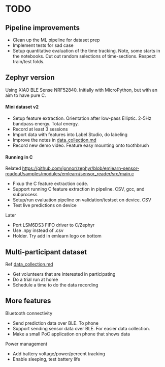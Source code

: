 
# TODO

## Pipeline improvements

- Clean up the ML pipeline for dataset prep
- Implement tests for sad case
- Setup quantitative evaluation of the time tracking.
Note, some starts in the notebooks.
Cut out random selections of time-sections.
Respect train/test folds.

## Zephyr version

Using XIAO BLE Sense NRF52840.
Initially with MicroPython, but with an aim to have pure C.

#### Mini dataset v2

- Setup feature extraction.
Orientation after low-pass Elliptic. 2-5Hz bandpass energy. Total energy.
- Record at least 3 sessions
- Import data with features into Label Studio, do labeling
- Improve the notes in [data_collection.md](./data_collection.md)
- Record new demo video. Feature easy mounting onto toothbrush

#### Running in C

Related
https://github.com/jonnor/zephyr/blob/emlearn-sensor-readout/samples/modules/emlearn/sensor_reader/src/main.c

- Fixup the C feature extraction code.
- Support running C feature extraction in pipeline. CSV, gcc, and subprocess
- Setup/run evaluation pipeline on validation/testset on device. CSV
- Test live predictions on device

Later

- Port LSM6DS3 FIFO driver to C/Zephyr
- Use .npy instead of .csv
- Holder. Try add in emlearn logo on bottom

## Multi-participant dataset

Ref [data_collection.md](./data_collection.md)

- Get volunteers that are interested in participating
- Do a trial run at home
- Schedule a time to do the data recording


## More features

Bluetooth connectivity

- Send prediction data over BLE. To phone
- Support sending sensor data over BLE.
For easier data collection.
- Make a small PoC application on phone that shows data

Power management

- Add battery voltage/power/percent tracking
- Enable sleeping, test battery life

